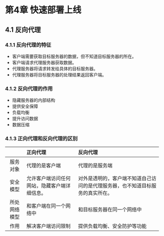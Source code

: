 # 第4章 快速部署上线

## 4.1 反向代理

### 4.1.1 反向代理的特征

- 客户端需要获取目标服务器的数据，但不知道目标服务器的所在。
- 客户端请求代理服务器获取数据。
- 代理服务器将请求转发给具体的目标服务器。
- 代理服务器将目标服务器的处理结果返回客户端。

### 4.1.2 反向代理的作用

- 隐藏服务器的内部结构
- 提供安全保障
- 负载均衡
- 提升访问数据
- 数据压缩

### 4.1.3 正向代理和反向代理的区别

| | 正向代理 | 反向代理 |
| :---: | :--- | :--- |
| 服务对象 | 代理的是客户端 | 代理的是服务端 |
| 安全模型 | 允许客户端访问任何网站，隐藏客户端详细信息。 | 对外是透明的，客户端不知道自己访问的是代理服务器，也不知道目标服务的真实所在。 |
| 所处网络模型 | 和客户端在同一个网络中 | 和目标服务器在同一个网络中 |
| 作用 | 解决客户端访问限制 | 提供负载均衡、安全防护等功能 |

